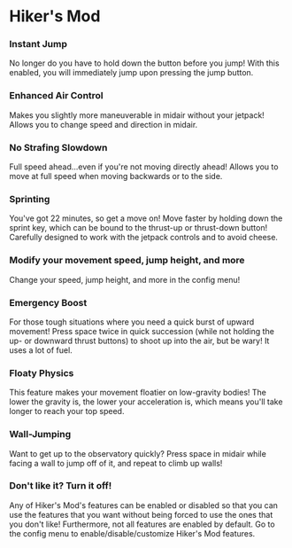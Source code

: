 # Hiker's Mod
### Instant Jump
No longer do you have to hold down the button before you jump! With this enabled, you will immediately jump upon pressing the jump button.

### Enhanced Air Control
Makes you slightly more maneuverable in midair without your jetpack! Allows you to change speed and direction in midair.

### No Strafing Slowdown
Full speed ahead...even if you're not moving directly ahead! Allows you to move at full speed when moving backwards or to the side.

### Sprinting
You've got 22 minutes, so get a move on! Move faster by holding down the sprint key, which can be bound to the thrust-up or thrust-down button! Carefully designed to work with the jetpack controls and to avoid cheese.

### Modify your movement speed, jump height, and more
Change your speed, jump height, and more in the config menu!

### Emergency Boost
For those tough situations where you need a quick burst of upward movement! Press space twice in quick succession (while not holding the up- or downward thrust buttons) to shoot up into the air, but be wary! It uses a lot of fuel.

### Floaty Physics
This feature makes your movement floatier on low-gravity bodies! The lower the gravity is, the lower your acceleration is, which means you'll take longer to reach your top speed.

### Wall-Jumping
Want to get up to the observatory quickly? Press space in midair while facing a wall to jump off of it, and repeat to climb up walls!

### Don't like it? Turn it off!
Any of Hiker's Mod's features can be enabled or disabled so that you can use the features that you want without being forced to use the ones that you don't like! Furthermore, not all features are enabled by default. Go to the config menu to enable/disable/customize Hiker's Mod features.
